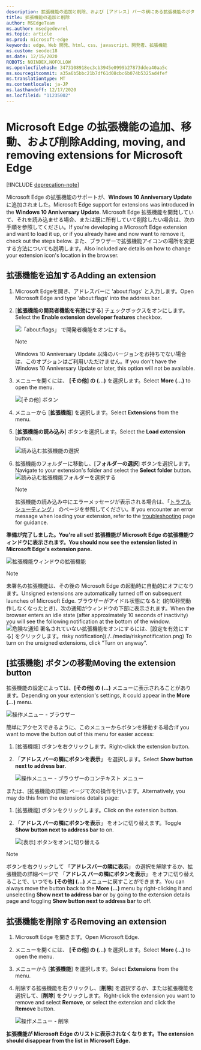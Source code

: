 ```yaml
---
description: 拡張機能の追加と削除、および [アドレス] バーの横にある拡張機能のボタンを移動する方法について説明します。
title: 拡張機能の追加と削除
author: MSEdgeTeam
ms.author: msedgedevrel
ms.topic: article
ms.prod: microsoft-edge
keywords: edge、Web 開発、html、css、javascript、開発者、拡張機能
ms.custom: seodec18
ms.date: 12/15/2020
ROBOTS: NOINDEX,NOFOLLOW
ms.openlocfilehash: 3473108918ec3cb3945e0999b27873ddea40aa5c
ms.sourcegitcommit: a35a6b5bbc21b7df61d08cbc6b074b5325ad4fef
ms.translationtype: MT
ms.contentlocale: ja-JP
ms.lasthandoff: 12/17/2020
ms.locfileid: "11235002"
---
```

# <span data-ttu-id="1acc8-104">Microsoft Edge の拡張機能の追加、移動、および削除</span><span class="sxs-lookup"><span data-stu-id="1acc8-104">Adding, moving, and removing extensions for Microsoft Edge</span></span>  

[!INCLUDE [deprecation-note](../includes/deprecation-note.md)]  

<span data-ttu-id="1acc8-105">Microsoft Edge の拡張機能のサポートが、**Windows 10 Anniversary Update** に追加されました。</span><span class="sxs-lookup"><span data-stu-id="1acc8-105">Microsoft Edge support for extensions was introduced in the **Windows 10 Anniversary Update**.</span></span> <span data-ttu-id="1acc8-106">Microsoft Edge 拡張機能を開発していて、それを読み込ませる場合、または既に所有していて削除したい場合は、次の手順を参照してください。</span><span class="sxs-lookup"><span data-stu-id="1acc8-106">If you're developing a Microsoft Edge extension and want to load it up, or if you already have and now want to remove it, check out the steps below.</span></span>
<span data-ttu-id="1acc8-107">また、ブラウザーで拡張機能アイコンの場所を変更する方法についても説明します。</span><span class="sxs-lookup"><span data-stu-id="1acc8-107">Also included are details on how to change your extension icon's location in the browser.</span></span>

## <span data-ttu-id="1acc8-108">拡張機能を追加する</span><span class="sxs-lookup"><span data-stu-id="1acc8-108">Adding an extension</span></span>

1. <span data-ttu-id="1acc8-109">Microsoft Edgeを開き、アドレスバーに 'about:flags' と入力します。</span><span class="sxs-lookup"><span data-stu-id="1acc8-109">Open Microsoft Edge and type 'about:flags' into the address bar.</span></span>

2. <span data-ttu-id="1acc8-110">[**拡張機能の開発者機能を有効にする**] チェックボックスをオンにします。</span><span class="sxs-lookup"><span data-stu-id="1acc8-110">Select the **Enable extension developer features** checkbox.</span></span>

   ![「about:flags」 で開発者機能をオンにする。](./../media/sideload-aboutflags.png)
   > [!NOTE]
   > <span data-ttu-id="1acc8-112">Windows 10 Anniversary Update 以降のバージョンをお持ちでない場合は、このオプションはご利用いただけません。</span><span class="sxs-lookup"><span data-stu-id="1acc8-112">If you don't have the Windows 10 Anniversary Update or later, this option will not be available.</span></span>

3. <span data-ttu-id="1acc8-113">メニューを開くには、 **[その他] の (...)** を選択します。</span><span class="sxs-lookup"><span data-stu-id="1acc8-113">Select **More (...)** to open the menu.</span></span>

   ![[その他] ボタン](./../media/morebutton.png)  

4. <span data-ttu-id="1acc8-115">メニューから [**拡張機能**] を選択します。</span><span class="sxs-lookup"><span data-stu-id="1acc8-115">Select **Extensions** from the menu.</span></span>

5. <span data-ttu-id="1acc8-116">[**拡張機能の読み込み**] ボタンを選択します。</span><span class="sxs-lookup"><span data-stu-id="1acc8-116">Select the **Load extension** button.</span></span>

   ![読み込む拡張機能の選択](./../media/sideload-load-extension.png)

6. <span data-ttu-id="1acc8-118">拡張機能のフォルダーに移動し、[**フォルダーの選択**] ボタンを選択します。</span><span class="sxs-lookup"><span data-stu-id="1acc8-118">Navigate to your extension's folder and select the  **Select folder** button.</span></span>
   ![読み込む拡張機能フォルダーを選択する](./../media/sideload-select-extension.png)
   > [!NOTE]
   > <span data-ttu-id="1acc8-120">拡張機能の読み込み中にエラーメッセージが表示される場合は、「[トラブルシューティング](./../troubleshooting.md)」 のページを参照してください。</span><span class="sxs-lookup"><span data-stu-id="1acc8-120">If you encounter an error message when loading your extension, refer to the [troubleshooting](./../troubleshooting.md) page for guidance.</span></span>


**<span data-ttu-id="1acc8-121">準備が完了しました。</span><span class="sxs-lookup"><span data-stu-id="1acc8-121">You're all set!</span></span> <span data-ttu-id="1acc8-122">拡張機能が Microsoft Edge の拡張機能ウィンドウに表示されます。</span><span class="sxs-lookup"><span data-stu-id="1acc8-122">You should now see the extension listed in Microsoft Edge's extension pane.</span></span>**

![拡張機能ウィンドウの拡張機能](./../media/sideload-extension-installed.png)

> [!NOTE]
> <span data-ttu-id="1acc8-124">未署名の拡張機能は、その後の Microsoft Edge の起動時に自動的にオフになります。</span><span class="sxs-lookup"><span data-stu-id="1acc8-124">Unsigned extensions are automatically turned off on subsequent launches of Microsoft Edge.</span></span> <span data-ttu-id="1acc8-125">ブラウザーがアイドル状態になると (約10秒間動作しなくなったとき)、次の通知がウィンドウの下部に表示されます。</span><span class="sxs-lookup"><span data-stu-id="1acc8-125">When the browser enters an idle state (after approximately 10 seconds of inactivity) you will see the following notification at the bottom of the window.</span></span> ![<span data-ttu-id="1acc8-126">危険な通知](./../media/riskynotification.png) 署名されていない拡張機能をオンにするには、[設定を有効にする] をクリックします。</span><span class="sxs-lookup"><span data-stu-id="1acc8-126">risky notification](./../media/riskynotification.png) To turn on the unsigned extensions, click "Turn on anyway".</span></span>



## <span data-ttu-id="1acc8-127">[拡張機能] ボタンの移動</span><span class="sxs-lookup"><span data-stu-id="1acc8-127">Moving the extension button</span></span>
<span data-ttu-id="1acc8-128">拡張機能の設定によっては、**[その他] の (...)** メニューに表示されることがあります。</span><span class="sxs-lookup"><span data-stu-id="1acc8-128">Depending on your extension's settings, it could appear in the **More (...)** menu.</span></span>

   ![操作メニュー - ブラウザー](./../media/browseraction.png)  


<span data-ttu-id="1acc8-130">簡単にアクセスできるように、このメニューからボタンを移動する場合:</span><span class="sxs-lookup"><span data-stu-id="1acc8-130">If you want to move the button out of this menu for easier access:</span></span>

1. <span data-ttu-id="1acc8-131">[拡張機能] ボタンを右クリックします。</span><span class="sxs-lookup"><span data-stu-id="1acc8-131">Right-click the extension button.</span></span>

2. <span data-ttu-id="1acc8-132">「**アドレス バーの隣にボタンを表示**」 を選択します。</span><span class="sxs-lookup"><span data-stu-id="1acc8-132">Select **Show button next to address bar**.</span></span>

   ![操作メニュー - ブラウザーのコンテキスト メニュー](./../media/browseraction_contextmenu.png)  

<span data-ttu-id="1acc8-134">または、[拡張機能の詳細] ページで次の操作を行います。</span><span class="sxs-lookup"><span data-stu-id="1acc8-134">Alternatively, you may do this from the extensions details page:</span></span>

1. <span data-ttu-id="1acc8-135">[拡張機能] ボタンをクリックします。</span><span class="sxs-lookup"><span data-stu-id="1acc8-135">Click on the extension button.</span></span>
2. <span data-ttu-id="1acc8-136">「**アドレス バーの隣にボタンを表示**」 をオンに切り替えます。</span><span class="sxs-lookup"><span data-stu-id="1acc8-136">Toggle **Show button next to address bar** to on.</span></span>

   ![[表示] ボタンをオンに切り替える](./../media/show-button-toggle.png)

> [!NOTE]
> <span data-ttu-id="1acc8-138">ボタンを右クリックして 「**アドレスバーの隣に表示**」 の選択を解除するか、拡張機能の詳細ページで 「**アドレス バーの隣にボタンを表示**」 をオフに切り替えることで、いつでも **[その他] (...)** メニューに戻すことができます。</span><span class="sxs-lookup"><span data-stu-id="1acc8-138">You can always move the button back to the **More (...)** menu by right-clicking it and unselecting **Show next to address bar** or by going to the extension details page and toggling **Show button next to address bar** to off.</span></span>


## <span data-ttu-id="1acc8-139">拡張機能を削除する</span><span class="sxs-lookup"><span data-stu-id="1acc8-139">Removing an extension</span></span>

1. <span data-ttu-id="1acc8-140">Microsoft Edge を開きます。</span><span class="sxs-lookup"><span data-stu-id="1acc8-140">Open Microsoft Edge.</span></span>

2. <span data-ttu-id="1acc8-141">メニューを開くには、 **[その他] の (...)** を選択します。</span><span class="sxs-lookup"><span data-stu-id="1acc8-141">Select **More (...)** to open the menu.</span></span>

3. <span data-ttu-id="1acc8-142">メニューから [**拡張機能**] を選択します。</span><span class="sxs-lookup"><span data-stu-id="1acc8-142">Select **Extensions** from the menu.</span></span>

4. <span data-ttu-id="1acc8-143">削除する拡張機能を右クリックし、[**削除**] を選択するか、または拡張機能を選択して、[**削除**] をクリックします。</span><span class="sxs-lookup"><span data-stu-id="1acc8-143">Right-click the extension you want to remove and select **Remove**, or select the extension and click the **Remove** button.</span></span>

   ![操作メニュー - 削除](./../media/remove.png)  

**<span data-ttu-id="1acc8-145">拡張機能が Microsoft Edge のリストに表示されなくなります。</span><span class="sxs-lookup"><span data-stu-id="1acc8-145">The extension should disappear from the list in Microsoft Edge.</span></span>**
